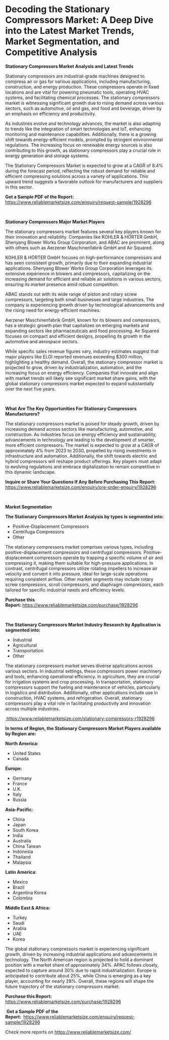 <p><h1>Decoding the Stationary Compressors Market: A Deep Dive into the Latest Market Trends, Market Segmentation, and Competitive Analysis</h1></p><p><strong>Stationary Compressors Market Analysis and Latest Trends</strong></p>
<p><p>Stationary compressors are industrial-grade machines designed to compress air or gas for various applications, including manufacturing, construction, and energy production. These compressors operate in fixed locations and are vital for powering pneumatic tools, operating HVAC systems, and facilitating chemical processes. The stationary compressors market is witnessing significant growth due to rising demand across various sectors, such as automotive, oil and gas, and food and beverage, driven by an emphasis on efficiency and productivity.</p><p>As industries evolve and technology advances, the market is also adapting to trends like the integration of smart technologies and IoT, enhancing monitoring and maintenance capabilities. Additionally, there is a growing shift towards energy-efficient models, prompted by stringent environmental regulations. The increasing focus on renewable energy sources is also contributing to this growth, as stationary compressors play a crucial role in energy generation and storage systems.</p><p>The Stationary Compressors Market is expected to grow at a CAGR of 8.4% during the forecast period, reflecting the robust demand for reliable and efficient compressing solutions across a variety of applications. This upward trend suggests a favorable outlook for manufacturers and suppliers in this sector.</p></p>
<p><strong>Get a Sample PDF of the Report:&nbsp;</strong> <a href="https://www.reliablemarketsize.com/enquiry/request-sample/1928296?utm_campaign=3458&utm_medium=2&utm_source=Github&utm_content=ia&utm_term=29032025&utm_id=stationary-compressors">https://www.reliablemarketsize.com/enquiry/request-sample/1928296</a></p>
<p>&nbsp;</p>
<p><strong>Stationary Compressors Major Market Players</strong></p>
<p><p>The stationary compressors market features several key players known for their innovation and reliability. Companies like KOHLER & HÖRTER GmbH, Shenyang Blower Works Group Corporation, and ABAC are prominent, along with others such as Aerzener Maschinenfabrik GmbH and Air Squared. </p><p>KOHLER & HÖRTER GmbH focuses on high-performance compressors and has seen consistent growth, primarily due to their expanding industrial applications. Shenyang Blower Works Group Corporation leverages its extensive experience in blowers and compressors, capitalizing on the increasing demand for efficient and reliable air solutions in various sectors, ensuring its market presence amid robust competition.</p><p>ABAC stands out with its wide range of piston and rotary screw compressors, targeting both small businesses and large industries. The company is experiencing growth driven by technological advancements and the rising need for energy-efficient machines. </p><p>Aerzener Maschinenfabrik GmbH, known for its blowers and compressors, has a strategic growth plan that capitalizes on emerging markets and expanding sectors like pharmaceuticals and food processing. Air Squared focuses on compact and efficient designs, propelling its growth in the automotive and aerospace sectors.</p><p>While specific sales revenue figures vary, industry estimates suggest that major players like ELGI reported revenues exceeding $300 million, highlighting a healthy demand. Overall, the stationary compressor market is projected to grow, driven by industrialization, automation, and the increasing focus on energy efficiency. Companies that innovate and align with market trends will likely see significant market share gains, with the global stationary compressors market expected to expand substantially over the next five years.</p></p>
<p>&nbsp;</p>
<p><strong>What Are The Key Opportunities For Stationary Compressors Manufacturers?</strong></p>
<p><p>The stationary compressors market is poised for steady growth, driven by increasing demand across sectors like manufacturing, automotive, and construction. As industries focus on energy efficiency and sustainability, advancements in technology are leading to the development of smarter, more efficient compressors. The market is expected to grow at a CAGR of approximately 4% from 2023 to 2030, propelled by rising investments in infrastructure and automation. Additionally, the shift towards electric and hybrid compressors will reshape product offerings. Key players must adapt to evolving regulations and embrace digitalization to remain competitive in this dynamic landscape.</p></p>
<p><strong>Inquire or Share Your Questions If Any Before Purchasing This Report:</strong> <a href="https://www.reliablemarketsize.com/enquiry/pre-order-enquiry/1928296?utm_campaign=3458&utm_medium=2&utm_source=Github&utm_content=ia&utm_term=29032025&utm_id=stationary-compressors">https://www.reliablemarketsize.com/enquiry/pre-order-enquiry/1928296</a></p>
<p>&nbsp;</p>
<p><strong>Market Segmentation</strong></p>
<p><strong>The Stationary Compressors Market Analysis by types is segmented into:</strong></p>
<p><ul><li>Positive-Displacement Compressors</li><li>Centrifuga Compressors</li><li>Other</li></ul></p>
<p><p>The stationary compressors market comprises various types, including positive-displacement compressors and centrifugal compressors. Positive-displacement compressors operate by trapping a specific volume of air and compressing it, making them suitable for high-pressure applications. In contrast, centrifugal compressors utilize rotating impellers to increase air velocity and convert it into pressure, ideal for large-scale operations requiring consistent airflow. Other market segments may include rotary screw compressors, scroll compressors, and diaphragm compressors, each tailored for specific industrial needs and efficiency levels.</p></p>
<p><strong>Purchase this Report:&nbsp;</strong><a href="https://www.reliablemarketsize.com/purchase/1928296?utm_campaign=3458&utm_medium=2&utm_source=Github&utm_content=ia&utm_term=29032025&utm_id=stationary-compressors">https://www.reliablemarketsize.com/purchase/1928296</a></p>
<p>&nbsp;</p>
<p><strong>The Stationary Compressors Market Industry Research by Application is segmented into:</strong></p>
<p><ul><li>Industrial</li><li>Agricultural</li><li>Transportation</li><li>Other</li></ul></p>
<p><p>The stationary compressors market serves diverse applications across various sectors. In industrial settings, these compressors power machinery and tools, enhancing operational efficiency. In agriculture, they are crucial for irrigation systems and crop processing. In transportation, stationary compressors support the fueling and maintenance of vehicles, particularly in logistics and distribution. Additionally, other applications include use in construction, HVAC systems, and refrigeration. Overall, stationary compressors play a vital role in facilitating productivity and innovation across multiple industries.</p></p>
<p><a href="https://www.reliablemarketsize.com/stationary-compressors-r1928296?utm_campaign=3458&utm_medium=2&utm_source=Github&utm_content=ia&utm_term=29032025&utm_id=stationary-compressors">&nbsp;https://www.reliablemarketsize.com/stationary-compressors-r1928296</a></p>
<p><strong>In terms of Region, the Stationary Compressors Market Players available by Region are:</strong></p>
<p>
    <p> <strong> North America: </strong>
        <ul>
            <li>United States</li>
            <li>Canada</li>
        </ul>
        </p> 
    <p> <strong> Europe: </strong>
        <ul>
            <li>Germany</li>
            <li>France</li>
            <li>U.K.</li>
            <li>Italy</li>
            <li>Russia</li>
        </ul>
        </p> 
    <p> <strong> Asia-Pacific: </strong>
        <ul>
            <li>China</li>
            <li>Japan</li>
            <li>South Korea</li>
            <li>India</li>
            <li>Australia</li>
            <li>China Taiwan</li>
            <li>Indonesia</li>
            <li>Thailand</li>
            <li>Malaysia</li>
        </ul>
        </p> 
    <p> <strong> Latin America: </strong>
        <ul>
            <li>Mexico</li>
            <li>Brazil</li>
            <li>Argentina Korea</li>
            <li>Colombia</li>
        </ul>
        </p> 
    <p> <strong> Middle East & Africa: </strong>
        <ul>
            <li>Turkey</li>
            <li>Saudi</li>
            <li>Arabia</li>
            <li>UAE</li>
            <li>Korea</li>
        </ul>
    </p>
    </p>
<p><p>The global stationary compressors market is experiencing significant growth, driven by increasing industrial applications and advancements in technology. The North American region is projected to hold a dominant position with a market share of approximately 34%. APAC follows closely, expected to capture around 30% due to rapid industrialization. Europe is anticipated to contribute about 25%, while China is emerging as a key player, accounting for nearly 28%. Overall, these regions will shape the future trajectory of the stationary compressors market.</p></p>
<p><strong>Purchase this Report: </strong><a href="https://www.reliablemarketsize.com/purchase/1928296?utm_campaign=3458&utm_medium=2&utm_source=Github&utm_content=ia&utm_term=29032025&utm_id=stationary-compressors">https://www.reliablemarketsize.com/purchase/1928296</a></p>
<p>&nbsp;<strong>Get a Sample PDF of the Report:&nbsp;&nbsp;</strong><a href="https://www.reliablemarketsize.com/enquiry/request-sample/1928296?utm_campaign=3458&utm_medium=2&utm_source=Github&utm_content=ia&utm_term=29032025&utm_id=stationary-compressors">https://www.reliablemarketsize.com/enquiry/request-sample/1928296</a></p>
<p><strong></strong></p>
<p>Check more reports on <a href="https://www.reliablemarketsize.com/?utm_campaign=3458&utm_medium=2&utm_source=Github&utm_content=ia&utm_term=29032025&utm_id=stationary-compressors">https://www.reliablemarketsize.com/</a></p>